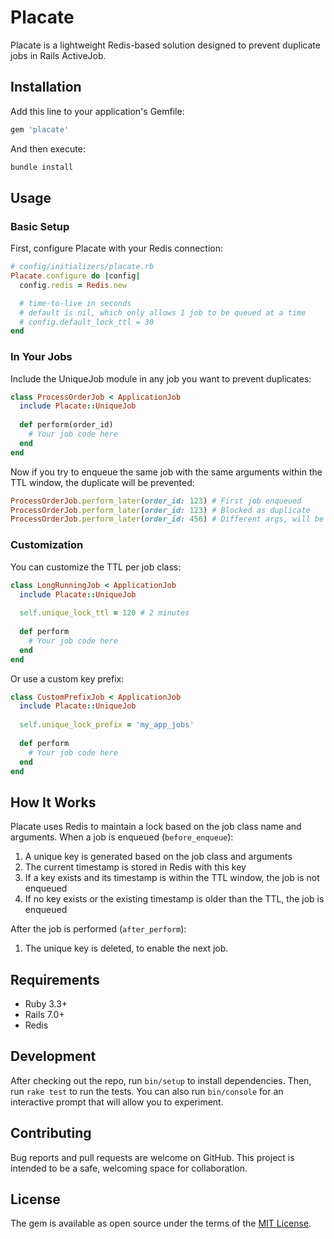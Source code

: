 # Placate

Placate is a lightweight Redis-based solution designed to prevent duplicate jobs in Rails ActiveJob.

## Installation

Add this line to your application's Gemfile:

```ruby
gem 'placate'
```

And then execute:
```bash
bundle install
```

## Usage

### Basic Setup

First, configure Placate with your Redis connection:

```ruby
# config/initializers/placate.rb
Placate.configure do |config|
  config.redis = Redis.new

  # time-to-live in seconds
  # default is nil, which only allows 1 job to be queued at a time
  # config.default_lock_ttl = 30 
end
```

### In Your Jobs

Include the UniqueJob module in any job you want to prevent duplicates:

```ruby
class ProcessOrderJob < ApplicationJob
  include Placate::UniqueJob
  
  def perform(order_id)
    # Your job code here
  end
end
```

Now if you try to enqueue the same job with the same arguments within the TTL window, the duplicate will be prevented:

```ruby
ProcessOrderJob.perform_later(order_id: 123) # First job enqueued
ProcessOrderJob.perform_later(order_id: 123) # Blocked as duplicate
ProcessOrderJob.perform_later(order_id: 456) # Different args, will be enqueued
```

### Customization

You can customize the TTL per job class:

```ruby
class LongRunningJob < ApplicationJob
  include Placate::UniqueJob
  
  self.unique_lock_ttl = 120 # 2 minutes
  
  def perform
    # Your job code here
  end
end
```

Or use a custom key prefix:

```ruby
class CustomPrefixJob < ApplicationJob
  include Placate::UniqueJob
  
  self.unique_lock_prefix = 'my_app_jobs'
  
  def perform
    # Your job code here
  end
end
```

## How It Works

Placate uses Redis to maintain a lock based on the job class name and arguments. When a job is enqueued (`before_enqueue`):

1. A unique key is generated based on the job class and arguments
2. The current timestamp is stored in Redis with this key
3. If a key exists and its timestamp is within the TTL window, the job is not enqueued
4. If no key exists or the existing timestamp is older than the TTL, the job is enqueued

After the job is performed (`after_perform`):

1. The unique key is deleted, to enable the next job.

## Requirements

- Ruby 3.3+
- Rails 7.0+
- Redis

## Development

After checking out the repo, run `bin/setup` to install dependencies. Then, run `rake test` to run the tests. You can also run `bin/console` for an interactive prompt that will allow you to experiment.

## Contributing

Bug reports and pull requests are welcome on GitHub. This project is intended to be a safe, welcoming space for collaboration.

## License

The gem is available as open source under the terms of the [MIT License](https://opensource.org/licenses/MIT).
